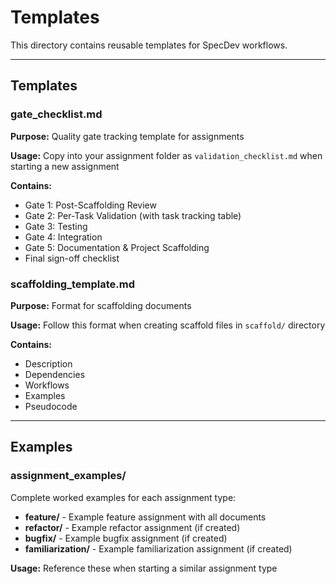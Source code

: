 # Templates

This directory contains reusable templates for SpecDev workflows.

---

## Templates

### gate_checklist.md
**Purpose:** Quality gate tracking template for assignments

**Usage:** Copy into your assignment folder as `validation_checklist.md` when starting a new assignment

**Contains:**
- Gate 1: Post-Scaffolding Review
- Gate 2: Per-Task Validation (with task tracking table)
- Gate 3: Testing
- Gate 4: Integration
- Gate 5: Documentation & Project Scaffolding
- Final sign-off checklist

### scaffolding_template.md
**Purpose:** Format for scaffolding documents

**Usage:** Follow this format when creating scaffold files in `scaffold/` directory

**Contains:**
- Description
- Dependencies
- Workflows
- Examples
- Pseudocode

---

## Examples

### assignment_examples/
Complete worked examples for each assignment type:

- **feature/** - Example feature assignment with all documents
- **refactor/** - Example refactor assignment (if created)
- **bugfix/** - Example bugfix assignment (if created)
- **familiarization/** - Example familiarization assignment (if created)

**Usage:** Reference these when starting a similar assignment type
